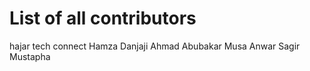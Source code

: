 # List of all contributors
hajar tech connect
Hamza Danjaji
Ahmad Abubakar Musa
Anwar Sagir Mustapha